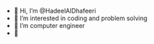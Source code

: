- 👋 Hi, I’m @HadeelAlDhafeeri
- 👀 I’m interested in coding and problem solving
- 🌱 I’m computer engineer
- 💞️ 


<!---
Hadeel45/Hadeel45 is a ✨ special ✨ repository because its `README.md` (this file) appears on your GitHub profile.
You can click the Preview link to take a look at your changes.
--->
